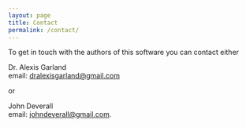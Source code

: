 ```yaml
---
layout: page
title: Contact
permalink: /contact/
---
```


To get in touch with the authors of this software you can contact either

Dr. Alexis Garland<br/>
email: dralexisgarland@gmail.com

or

John Deverall<br/>
email: johndeverall@gmail.com.
